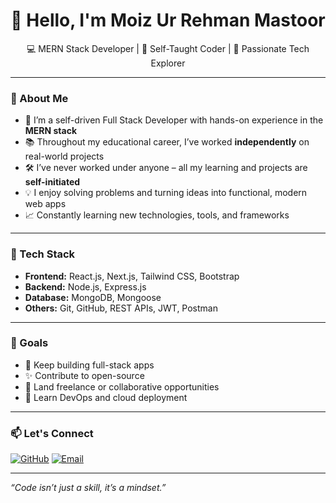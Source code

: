 <h1 align="center">👋 Hello, I'm Moiz Ur Rehman Mastoor</h1>

<p align="center">
💻 MERN Stack Developer | 🌱 Self-Taught Coder | 🚀 Passionate Tech Explorer  
</p>

---

### 🧠 About Me

- 🧩 I’m a self-driven Full Stack Developer with hands-on experience in the **MERN stack**  
- 📚 Throughout my educational career, I’ve worked **independently** on real-world projects  
- 🛠️ I’ve never worked under anyone – all my learning and projects are **self-initiated**  
- 💡 I enjoy solving problems and turning ideas into functional, modern web apps  
- 📈 Constantly learning new technologies, tools, and frameworks  

---

### 💼 Tech Stack

- **Frontend:** React.js, Next.js, Tailwind CSS, Bootstrap  
- **Backend:** Node.js, Express.js  
- **Database:** MongoDB, Mongoose  
- **Others:** Git, GitHub, REST APIs, JWT, Postman  

---

### 📌 Goals

- 🔄 Keep building full-stack apps  
- ✨ Contribute to open-source  
- 🎯 Land freelance or collaborative opportunities  
- 📘 Learn DevOps and cloud deployment  

---

### 📫 Let's Connect

[![GitHub](https://img.shields.io/badge/GitHub-Moiz6019725-black?style=flat&logo=github)](https://github.com/Moiz6019725)
[![Email](https://img.shields.io/badge/Email-moizmastoor@example.com-red?style=flat&logo=gmail)](mailto:moizmastoor@example.com)

---

*“Code isn’t just a skill, it’s a mindset.”*

